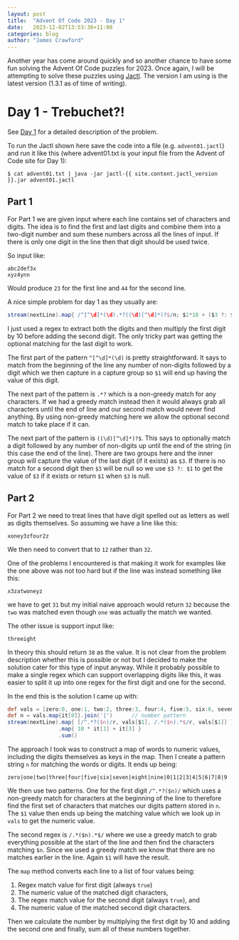 ```yaml
---
layout: post
title:  "Advent Of Code 2023 - Day 1"
date:   2023-12-02T13:53:36+11:00
categories: blog
author: "James Crawford"
---
```


Another year has come around quickly and so another chance to have some fun solving the Advent Of Code puzzles for 2023.
Once again, I will be attempting to solve these puzzles using [Jactl](https://github.com/jaccomoc/jactl).
The version I am using is the latest version (1.3.1 as of time of writing).

# Day 1 - Trebuchet?!

See [Day 1](https://adventofcode.com/2023/day/1) for a detailed description of the problem.

To run the Jactl shown here save the code into a file (e.g. `advent01.jactl`) and run it like this (where advent01.txt
is your input file from the Advent of Code site for Day 1):
```shell
$ cat advent01.txt | java -jar jactl-{{ site.content.jactl_version }}.jar advent01.jactl 
```

## Part 1

For Part 1 we are given input where each line contains set of characters and digits.
The idea is to find the first and last digits and combine them into a two-digit number and sum these numbers across
all the lines of input.
If there is only one digit in the line then that digit should be used twice.

So input like:

    abc2def3x
    xyz4ynn

Would produce `23` for the first line and `44` for the second line.

A nice simple problem for day 1 as they usually are:
```groovy
stream(nextLine).map{ /^[^\d]*(\d).*?((\d)[^\d]*)?$/n; $1*10 + ($3 ?: $1) }.sum()
```
I just used a regex to extract both the digits and then multiply the first digit by 10 before adding the second
digit.
The only tricky part was getting the optional matching for the last digit to work.

The first part of the pattern `^[^\d]*(\d)` is pretty straightforward.
It says to match from the beginning of the line any number of non-digits followed by a digit which we then capture
in a capture group so `$1` will end up having the value of this digit.

The next part of the pattern is `.*?` which is a non-greedy match for any characters.
If we had a greedy match instead then it would always grab all characters until the end of line and our second
match would never find anything.
By using non-greedy matching here we allow the optional second match to take place if it can.

The next part of the pattern is `((\d)[^\d]*)?$`.
This says to optionally match a digit followed by any number of non-digits up until the end of the string (in this
case the end of the line).
There are two groups here and the inner group will capture the value of the last digit (if it exists) as `$3`.
If there is no match for a second digit then `$3` will be null so we use `$3 ?: $1` to get the value of `$3`
if it exists or return `$1` when `$3` is null.

## Part 2

For Part 2 we need to treat lines that have digit spelled out as letters as well as digits themselves.
So assuming we have a line like this:
    
    xoney3zfour2z

We then need to convert that to `12` rather than `32`.

One of the problems I encountered is that making it work for examples like the one above was not too hard but
if the line was instead something like this:

    x3zatwoneyz

we have to get `31` but my initial naive approach would return `32` because the `two` was matched even though
`one` was actually the match we wanted.

The other issue is support input like:

    threeight

In theory this should return `38` as the value.
It is not clear from the problem description whether this is possible or not but I decided to make the solution
cater for this type of input anyway.
While it probably possible to make a single regex which can support overlapping digits like this, it was easier
to split it up into one regex for the first digit and one for the second.

In the end this is the solution I came up with:
```groovy
def vals = [zero:0, one:1, two:2, three:3, four:4, five:5, six:6, seven:7, eight:8, nine:9] + (10.map{ ["$it",it] } as Map)
def n = vals.map{it[0]}.join('|')      // number pattern
stream(nextLine).map{ [/^.*?($n)/r, vals[$1], /.*($n).*$/r, vals[$1]] }
                .map{ 10 * it[1] + it[3] }
                .sum()
```

The approach I took was to construct a map of words to numeric values, including the digits themselves as keys in
the map.
Then I create a pattern string `n` for matching the words or digits.
It ends up being:

    zero|one|two|three|four|five|six|seven|eight|nine|0|1|2|3|4|5|6|7|8|9

We then use two patterns.
One for the first digit `/^.*?($n)/` which uses a non-greedy match for characters at the beginning of the line to
therefore find the first set of characters that matches our digits pattern stored in `n`.
The `$1` value then ends up being the matching value which we look up in `vals` to get the numeric value.

The second regex is `/.*($n).*$/` where we use a greedy match to grab everything possible at the start of
the line and then find the characters matching `$n`.
Since we used a greedy match we know that there are no matches earlier in the line.
Again `$1` will have the result.

The `map` method converts each line to a list of four values being:
1. Regex match value for first digit (always `true`)
2. The numeric value of the matched digit characters,
3. The regex match value for the second digit (always `true`), and
4. The numeric value of the matched second digit characters.

Then we calculate the number by multiplying the first digit by 10 and adding the second one and finally, sum all of
these numbers together.
